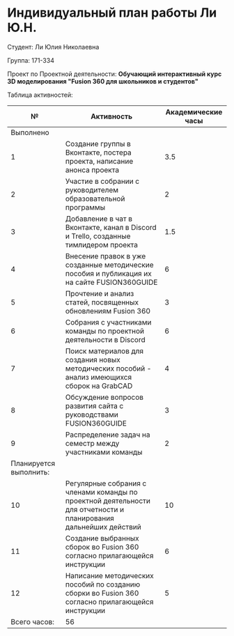 # **Индивидуальный план работы Ли Ю.Н.**

Студент: Ли Юлия Николаевна

Группа: 171-334

Проект по Проектной деятельности: **Обучающий интерактивный курс 3D моделирования "Fusion 360 для школьников и студентов"**

Таблица активностей:

| № | Активность | Академические часы |
| --- | --- | --- |
| Выполнено |
| 1 | Создание группы в Вконтакте, постера проекта, написание анонса проекта | 3.5 |
| 2 | Участие в собрании с руководителем образовательной программы| 2 |
| 3 | Добавление в чат в Вконтакте, канал в Discord и Trello, созданные тимлидером проекта | 1.5 |
| 4 | Внесение правок в уже созданные методические пособия и публикация их на сайте FUSION360GUIDE | 6 |
| 5 | Прочтение и анализ статей, посвященных обновлениям Fusion 360 | 3 |
| 6 | Собрания с участниками команды по проектной деятельности в Discord | 6 |
| 7 | Поиск материалов для создания новых методических пособий - анализ имеющихся сборок на GrabCAD | 4 |
| 8 | Обсуждение вопросов развития сайта с руководствами FUSION360GUIDE | 3 |
| 9 | Распределение задач на семестр между участниками команды | 2 |
| Планируется выполнить:|
| 10 | Регулярные собрания с членами команды по проектной деятельности для отчетности и планирования дальнейших действий | 10 |
| 11 | Создание выбранных сборок во Fusion 360 согласно прилагающейся инструкции | 6 |
| 12 | Написание методических пособий по созданию сборки во Fusion 360 согласно прилагающейся инструкции | 5 | 
| Всего часов: | 56 |
